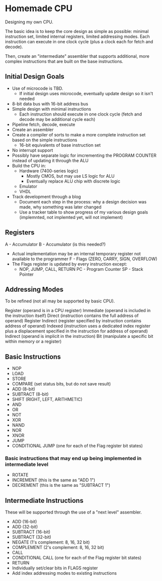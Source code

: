# Homemade CPU

Designing my own CPU.

The basic idea is to keep the core design as simple as possible: minimal instruction set, limited internal registers, limited addressing modes. Each instruction can execute in one clock cycle (plus a clock each for fetch and decode).

Then, create an "intermediate" assembler that supports additional, more complex instructions that are built on the base instructions.

## Initial Design Goals

- Use of microcode is TBD.
  - If initial design uses microcode, eventually update design so it isn't needed
- 8-bit data bus with 16-bit address bus
- Simple design with minimal instructions
  - Each instruction should execute in one clock cycle (fetch and decode may be additional cycle each)
- Pipeline fetch, decode, execute
- Create an assembler
- Create a compiler of sorts to make a more complete instruction set based on the simple instructions
  - 16-bit equivalents of base instruction set
- No interrupt support
- Possibly have separate logic for imcrementing the PROGRAM COUNTER instead of updating it through the ALU
- Build the CPU in:
  - Hardware (7400-series logic)
    - Mostly CMOS, but may use LS logic for ALU
    - Eventually replace ALU chip with discrete logic
  - Emulator
  - VHDL
- Track development through a blog
  - Document each step in the process: why a design decision was made, why something was later changed
  - Use a tracker table to show progress of my various design goals (implemnted, not implemted yet, will not implement)
 
## Registers

A - Accumulator
B - Accumulator (is this needed?)
  - Actual implementation may be an internal temporary register not available to the programmer
F - Flags (ZERO, CARRY, SIGN, OVERFLOW)
  - The Flags register is updated by every instruction except:
    - NOP, JUMP, CALL, RETURN
PC - Program Counter
SP - Stack Pointer

## Addressing Modes

To be refined (not all may be supported by basic CPU).

Register (operand is in a CPU register)
Immediate (operand is included in the instruction itself)
Direct (instruction contains the full address of operand)
Register Indirect (register specified by instruction contains address of operand)
Indexed (instruction uses a dedicated index register plus a displacement specified in the instruction for address of operand)
Indirect (operand is implicit in the instruction)
Bit (manipulate a specific bit within memory or a register)
 
## Basic Instructions

- NOP
- LOAD
- STORE
- COMPARE (set status bits, but do not save result)
- ADD (8-bit)
- SUBTRACT (8-bit)
- SHIFT (RIGHT, LEFT, ARITHMETIC)
- AND
- OR
- NOT
- XOR
- NAND
- NOR
- XNOR
- JUMP
- CONDITIONAL JUMP (one for each of the Flag register bit states)

### Basic instructions that may end up being implemented in intermediate level

- ROTATE
- INCREMENT (this is the same as "ADD 1")
- DECREMENT (this is the same as "SUBTRACT 1")

## Intermediate Instructions

These will be supported through the use of a "next level" assembler.

- ADD (16-bit)
- ADD (32-bit)
- SUBTRACT (16-bit)
- SUBTRACT (32-bit)
- NEGATE (1's complement: 8, 16, 32 bit)
- COMPLEMENT (2's complement: 8, 16, 32 bit)
- CALL
- CONDITIONAL CALL (one for each of the Flag register bit states)
- RETURN
- Individually set/clear bits in FLAGS register
- Add index addressing modes to existing instructions
